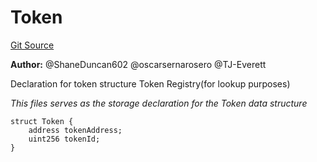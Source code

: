 # Token
[Git Source](https://github.com/thrackle-io/Tron/blob/0f66d21b157a740e3d9acae765069e378935a031/src/application/TokenStorage.sol)

**Author:**
@ShaneDuncan602 @oscarsernarosero @TJ-Everett

Declaration for token structure
Token Registry(for lookup purposes)

*This files serves as the storage declaration for the Token data structure*


```solidity
struct Token {
    address tokenAddress;
    uint256 tokenId;
}
```

